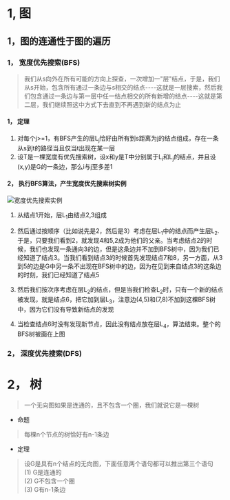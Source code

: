 # 1, 图

## 1，图的连通性于图的遍历

### 1， 宽度优先搜索(BFS)

> 我们从s向外在所有可能的方向上探查，一次增加一"层"结点，于是，我们从s开始，包含所有通过一条边与s相交的结点----这就是一层搜索，然后我们包含通过一条边与第一层中任一结点相交的所有新增的结点----这就是第二层，我们继续照这中方式下去直到不再遇到新的结点为止

#### 1， 定理

1. 对每个j>=1，有BFS产生的层L<sub>j</sub>恰好由所有到s距离为j的结点组成，存在一条从s到t的路径当且仅当t出现在某一层<br>
2.  设T是一棵宽度有优先搜索树，设x和y是T中分别属于L<sub>i</sub>和L<sub>j</sub>的结点，并且设(x,y)是G的一条边，那么i与j至多差1

#### 2， 执行BFS算法，产生宽度优先搜索树实例

  ![宽度优先搜索实例](https://thumbnail0.baidupcs.com/thumbnail/5061ccf4202d576c831bf9a0b797915d?fid=2374651070-250528-827240857034616&time=1504612800&rt=sh&sign=FDTAER-DCb740ccc5511e5e8fedcff06b081203-ByzZYvS1IG9GiscwXe9sZJlESTE%3D&expires=8h&chkv=0&chkbd=0&chkpc=&dp-logid=5748726461946087984&dp-callid=0&size=c710_u400&quality=100&vuk=-&ft=video)

  1.  从结点1开始，层L<sub>1</sub>由结点2,3组成

  2.  然后通过按顺序（比如说先是2，然后是3）考虑在层L<sub>1</sub>中的结点而产生层L<sub>2</sub>.于是，只要我们看到2，就发现4和5,2成为他们的父亲。当考虑结点2的时候，我们也发现一条通向3的边，但是这条边并不加到BFS树中，因为我们已经知道了结点3。当我们看到结点3的时候首先发现结点7和8，另一方面，从3到5的边是G中另一条不出现在BFS树中的边，因为在见到来自结点3的这条边的时刻，我们已经知道了结点5

  3.  然后我们按次序考虑在层L<sub>2</sub>的结点，但是当我们检查L<sub>2</sub>时，只有一个新的结点被发现，就是结点6，把它加到层L<sub>3</sub>，注意边(4,5)和(7,8)不加到这棵BFS树中，因为它们没有导致新结点的发现

  4.  当检查结点6时没有发现新节点，因此没有结点放在层L<sub>4</sub>，算法结束。整个的BFS树被画在上图

### 2， 深度优先搜索(DFS)

# 2， 树

> 一个无向图如果是连通的，且不包含一个圈，我们就说它是一棵树

- 命题

> 每棵n个节点的树恰好有n-1条边

- 定理

> 设G是具有n个结点的无向图，下面任意两个语句都可以推出第三个语句<br>
> (1) G是连通的<br>
> (2) G不包含一个圈<br>
> (3) G有n-1条边
